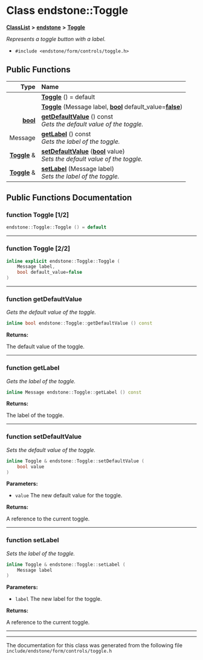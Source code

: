 

# Class endstone::Toggle



[**ClassList**](annotated.md) **>** [**endstone**](namespaceendstone.md) **>** [**Toggle**](classendstone_1_1Toggle.md)



_Represents a toggle button with a label._ 

* `#include <endstone/form/controls/toggle.h>`





































## Public Functions

| Type | Name |
| ---: | :--- |
|   | [**Toggle**](#function-toggle-12) () = default<br> |
|   | [**Toggle**](#function-toggle-22) (Message label, [**bool**](classendstone_1_1Vector.md) default\_value=[**false**](classendstone_1_1Vector.md)) <br> |
|  [**bool**](classendstone_1_1Vector.md) | [**getDefaultValue**](#function-getdefaultvalue) () const<br>_Gets the default value of the toggle._  |
|  Message | [**getLabel**](#function-getlabel) () const<br>_Gets the label of the toggle._  |
|  [**Toggle**](classendstone_1_1Toggle.md) & | [**setDefaultValue**](#function-setdefaultvalue) ([**bool**](classendstone_1_1Vector.md) value) <br>_Sets the default value of the toggle._  |
|  [**Toggle**](classendstone_1_1Toggle.md) & | [**setLabel**](#function-setlabel) (Message label) <br>_Sets the label of the toggle._  |




























## Public Functions Documentation




### function Toggle [1/2]

```C++
endstone::Toggle::Toggle () = default
```




<hr>



### function Toggle [2/2]

```C++
inline explicit endstone::Toggle::Toggle (
    Message label,
    bool default_value=false
) 
```




<hr>



### function getDefaultValue 

_Gets the default value of the toggle._ 
```C++
inline bool endstone::Toggle::getDefaultValue () const
```





**Returns:**

The default value of the toggle. 





        

<hr>



### function getLabel 

_Gets the label of the toggle._ 
```C++
inline Message endstone::Toggle::getLabel () const
```





**Returns:**

The label of the toggle. 





        

<hr>



### function setDefaultValue 

_Sets the default value of the toggle._ 
```C++
inline Toggle & endstone::Toggle::setDefaultValue (
    bool value
) 
```





**Parameters:**


* `value` The new default value for the toggle. 



**Returns:**

A reference to the current toggle. 





        

<hr>



### function setLabel 

_Sets the label of the toggle._ 
```C++
inline Toggle & endstone::Toggle::setLabel (
    Message label
) 
```





**Parameters:**


* `label` The new label for the toggle. 



**Returns:**

A reference to the current toggle. 





        

<hr>

------------------------------
The documentation for this class was generated from the following file `include/endstone/form/controls/toggle.h`

